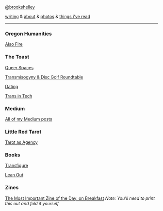 [@brookshelley](https://twitter.com/brookshelley)

[writing](index.md) & [about](about.md) & [photos](http://vsco.co/brookshelley/images/1) & [things i've read](books.md)

---

### Oregon Humanities

[Also Fire](http://oregonhumanities.org/rll/beyond-the-margins/also-fire/)

### The Toast

[Queer Spaces](http://the-toast.net/2016/04/18/everyone-but-cis-men-creating-better-safe-spaces-for-lgbt-people/)

[Transmisogyny & Disc Golf Roundtable](http://the-toast.net/2016/01/12/transmisogyny-and-disc-golfing-round-table-a-chat-with-mey-rude-brook-shelley-frances-lee-and-gabby-bellot/)

[Dating](http://the-toast.net/2014/09/08/dating-women-trans-woman-suggestions/)

[Trans in Tech](http://the-toast.net/2014/02/07/trans-tech-industry/)

### Medium

[All of my Medium posts](https://medium.com/@brookshelley/)

### Little Red Tarot

[Tarot as Agency](http://littleredtarot.com/tarot-as-agency-how-reading-tarot-is-a-radical-break-with-my-past/)

### Books

[Transfigure](http://transfigureproject.com/brook-shelley/)

[Lean Out](http://www.orbooks.com/catalog/lean-out/)

### Zines

[The Most Important Zine of the Day: on Breakfast](https://www.dropbox.com/s/voh2uoxdcizl86a/BreakfastZine-3.pdf?dl=0) _Note: You'll need to print this out and fold it yourself_

